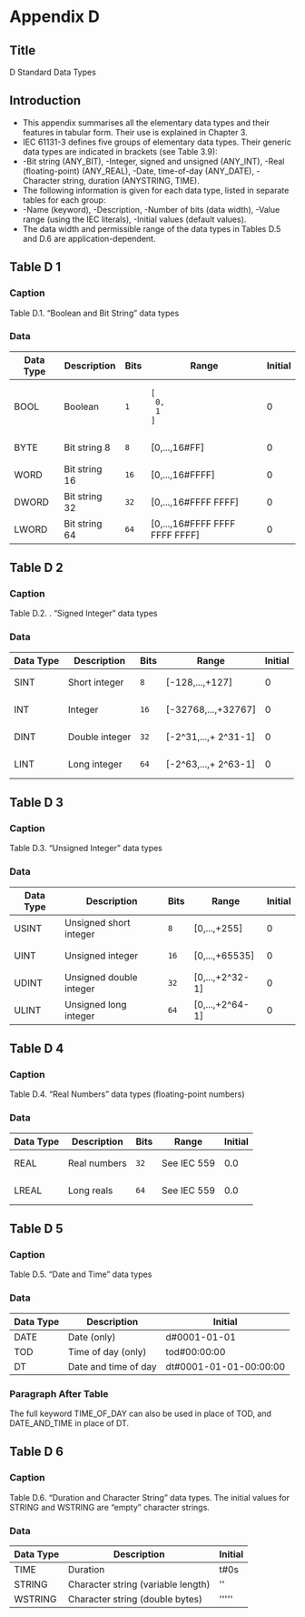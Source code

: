 # Appendix D

## Title

D Standard Data Types

## Introduction

- This appendix summarises all the elementary data types and their features in tabular form. Their use is explained in Chapter 3.
- IEC 61131-3 defines five groups of elementary data types. Their generic data types are indicated in brackets (see Table 3.9):
- -Bit string (ANY_BIT), -Integer, signed and unsigned (ANY_INT), -Real (floating-point) (ANY_REAL), -Date, time-of-day (ANY_DATE), -Character string, duration (ANYSTRING, TIME).
- The following information is given for each data type, listed in separate tables for each group:
- -Name (keyword), -Description, -Number of bits (data width), -Value range (using the IEC literals), -Initial values (default values).
- The data width and permissible range of the data types in Tables D.5 and D.6 are application-dependent.

## Table D 1

### Caption

Table D.1. “Boolean and Bit String” data types

### Data

| Data Type | Description   | Bits                       | Range                                       | Initial |
| --------- | ------------- | -------------------------- | ------------------------------------------- | ------- |
| BOOL      | Boolean       | <pre><code>1</code></pre>  | <pre><code>[<br> 0,<br> 1<br>]</code></pre> | 0       |
| BYTE      | Bit string 8  | <pre><code>8</code></pre>  | [0,...,16#FF]                               | 0       |
| WORD      | Bit string 16 | <pre><code>16</code></pre> | [0,...,16#FFFF]                             | 0       |
| DWORD     | Bit string 32 | <pre><code>32</code></pre> | [0,...,16#FFFF FFFF]                        | 0       |
| LWORD     | Bit string 64 | <pre><code>64</code></pre> | [0,...,16#FFFF FFFF FFFF FFFF]              | 0       |

## Table D 2

### Caption

Table D.2. . “Signed Integer” data types

### Data

| Data Type | Description    | Bits                       | Range                | Initial |
| --------- | -------------- | -------------------------- | -------------------- | ------- |
| SINT      | Short integer  | <pre><code>8</code></pre>  | [-128,...,+127]      | 0       |
| INT       | Integer        | <pre><code>16</code></pre> | [-32768,...,+32767]  | 0       |
| DINT      | Double integer | <pre><code>32</code></pre> | [-2^31,...,+ 2^31-1] | 0       |
| LINT      | Long integer   | <pre><code>64</code></pre> | [-2^63,...,+ 2^63-1] | 0       |

## Table D 3

### Caption

Table D.3. “Unsigned Integer” data types

### Data

| Data Type | Description             | Bits                       | Range           | Initial |
| --------- | ----------------------- | -------------------------- | --------------- | ------- |
| USINT     | Unsigned short integer  | <pre><code>8</code></pre>  | [0,...,+255]    | 0       |
| UINT      | Unsigned integer        | <pre><code>16</code></pre> | [0,...,+65535]  | 0       |
| UDINT     | Unsigned double integer | <pre><code>32</code></pre> | [0,...,+2^32-1] | 0       |
| ULINT     | Unsigned long integer   | <pre><code>64</code></pre> | [0,...,+2^64-1] | 0       |

## Table D 4

### Caption

Table D.4. “Real Numbers” data types (floating-point numbers)

### Data

| Data Type | Description  | Bits                       | Range       | Initial |
| --------- | ------------ | -------------------------- | ----------- | ------- |
| REAL      | Real numbers | <pre><code>32</code></pre> | See IEC 559 | 0.0     |
| LREAL     | Long reals   | <pre><code>64</code></pre> | See IEC 559 | 0.0     |

## Table D 5

### Caption

Table D.5. “Date and Time” data types

### Data

| Data Type | Description          | Initial                |
| --------- | -------------------- | ---------------------- |
| DATE      | Date (only)          | d#0001-01-01           |
| TOD       | Time of day (only)   | tod#00:00:00           |
| DT        | Date and time of day | dt#0001-01-01-00:00:00 |

### Paragraph After Table

The full keyword TIME_OF_DAY can also be used in place of TOD, and DATE_AND_TIME in place of DT.

## Table D 6

### Caption

Table D.6. “Duration and Character String” data types. The initial values for STRING and WSTRING are “empty” character strings.

### Data

| Data Type | Description                        | Initial |
| --------- | ---------------------------------- | ------- |
| TIME      | Duration                           | t#0s    |
| STRING    | Character string (variable length) | ''      |
| WSTRING   | Character string (double bytes)    | '''''   |
